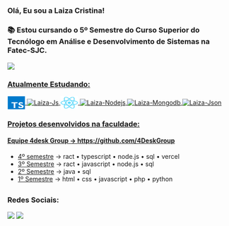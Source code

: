 ### Olá, Eu sou a Laiza Cristina!

<h3 >📚 Estou cursando o 5º Semestre do Curso Superior do Tecnólogo em Análise e Desenvolvimento de Sistemas na Fatec-SJC.</h3>
<div alinhar = "centro">
 <a href="https://github.com/LaizaCristina">
 <img align="center" height="190em"  src="https://github-readme-stats.vercel.app/api/top-langs/?username=LaizaCristina&layout=compact&langs_count=16&theme=radical"/>

 <h3>Atualmente Estudando:</h3>
 <img align="center" alt="Laiza-Ts" height="30" width="40" src="https://raw.githubusercontent.com/devicons/devicon/master/icons/typescript/typescript-plain.svg">
 <img align="center" alt="Laiza-Js" height="30" width="40" src="https://cdn.jsdelivr.net/gh/devicons/devicon@latest/icons/javascript/javascript-original.svg" />
 <img align="center" alt="Laiza-React" height="30" width="40" src="https://raw.githubusercontent.com/devicons/devicon/master/icons/react/react-original.svg">
 <img align="center" alt="Laiza-Nodejs" height="30" width="40" src="https://cdn.jsdelivr.net/gh/devicons/devicon/icons/nodejs/nodejs-original.svg">
 <img align="center" alt="Laiza-Mongodb" height="30" width="40" src="https://cdn.jsdelivr.net/gh/devicons/devicon@latest/icons/mongodb/mongodb-plain-wordmark.svg" />
 <img align="center" alt="Laiza-Json" height="30" width="40" src="https://cdn.jsdelivr.net/gh/devicons/devicon@latest/icons/json/json-plain.svg" />
          
          
 
</div>
         
 ### Projetos desenvolvidos na faculdade:
#### Equipe 4desk Group → https://github.com/4DeskGroup
 * [4º semestre](https://github.com/LaizaCristina/api-4-semestre-Greenneat) → ract • typescript • node.js • sql • vercel
 * [3º Semestre](https://github.com/LaizaCristina/code-fatec-api-3-semestre-Visiona) → ract • javascript • node.js • sql
 * [2º Semestre](https://github.com/LaizaCristina/code-fatec-api-2-semestre-TrackCash) → java • sql
 * [1º Semestre](https://github.com/LaizaCristina/code-fatec-api-1-semestre) → html • css • javascript • php • python
##
  ### Redes Sociais:
  <a href = "mailto:laizacristinamt@gmail.com"><img src="https://img.shields.io/badge/-Gmail-%23333?style=for-the-badge&logo=gmail&logoColor=white" target="_blank"></a>
  <a href="https://www.linkedin.com/in/laiza-cristina-machado-zaic-truyts-476223252" target="_blank"><img src="https://img.shields.io/badge/-LinkedIn-%230077B5?style=for-the-badge&logo=linkedin&logoColor=white" target="_blank"></a> 
